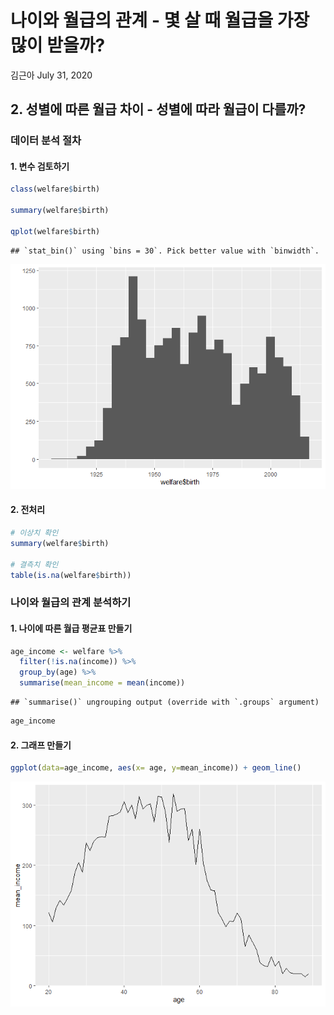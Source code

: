 나이와 월급의 관계 - 몇 살 때 월급을 가장 많이 받을까?
================
김근아
July 31, 2020

## 2\. 성별에 따른 월급 차이 - 성별에 따라 월급이 다를까?

### 데이터 분석 절차

#### 1\. 변수 검토하기

``` r
class(welfare$birth)

summary(welfare$birth)

qplot(welfare$birth)
```

    ## `stat_bin()` using `bins = 30`. Pick better value with `binwidth`.

![](welfare03_kga_files/figure-gfm/unnamed-chunk-2-1.png)<!-- -->

#### 2\. 전처리

``` r
# 이상치 확인
summary(welfare$birth)

# 결측치 확인
table(is.na(welfare$birth))
```

### 나이와 월급의 관계 분석하기

#### 1\. 나이에 따른 월급 평균표 만들기

``` r
age_income <- welfare %>% 
  filter(!is.na(income)) %>% 
  group_by(age) %>% 
  summarise(mean_income = mean(income))
```

    ## `summarise()` ungrouping output (override with `.groups` argument)

``` r
age_income
```

#### 2\. 그래프 만들기

``` r
ggplot(data=age_income, aes(x= age, y=mean_income)) + geom_line()
```

![](welfare03_kga_files/figure-gfm/unnamed-chunk-5-1.png)<!-- -->
